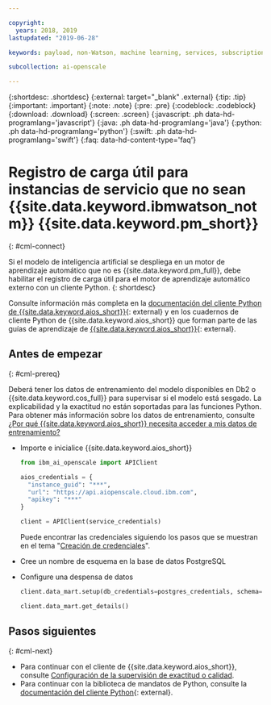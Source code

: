 ```yaml
---

copyright:
  years: 2018, 2019
lastupdated: "2019-06-28"

keywords: payload, non-Watson, machine learning, services, subscription

subcollection: ai-openscale

---
```


{:shortdesc: .shortdesc}
{:external: target="_blank" .external}
{:tip: .tip}
{:important: .important}
{:note: .note}
{:pre: .pre}
{:codeblock: .codeblock}
{:download: .download}
{:screen: .screen}
{:javascript: .ph data-hd-programlang='javascript'}
{:java: .ph data-hd-programlang='java'}
{:python: .ph data-hd-programlang='python'}
{:swift: .ph data-hd-programlang='swift'}
{:faq: data-hd-content-type='faq'}

# Registro de carga útil para instancias de servicio que no sean {{site.data.keyword.ibmwatson_notm}} {{site.data.keyword.pm_short}}
{: #cml-connect}

Si el modelo de inteligencia artificial se despliega en un motor de aprendizaje automático que no es {{site.data.keyword.pm_full}}, debe habilitar el registro de carga útil para el motor de aprendizaje automático externo con un cliente Python.
{: shortdesc}

Consulte información más completa en la [documentación del cliente Python de {{site.data.keyword.aios_short}}](http://ai-openscale-python-client.mybluemix.net/){: external} y en los cuadernos de cliente Python de {{site.data.keyword.aios_short}} que forman parte de las guías de aprendizaje de [{{site.data.keyword.aios_short}}](https://github.com/pmservice/ai-openscale-tutorials/blob/master/README.md){: external}.

## Antes de empezar
{: #cml-prereq}

Deberá tener los datos de entrenamiento del modelo disponibles en Db2 o {{site.data.keyword.cos_full}} para supervisar si el modelo está sesgado. La explicabilidad y la exactitud no están soportadas para las funciones Python. Para obtener más información sobre los datos de entrenamiento, consulte [¿Por qué {{site.data.keyword.aios_short}} necesita acceder a mis datos de entrenamiento?](/docs/services/ai-openscale?topic=ai-openscale-trainingdata#trainingdata)

- Importe e inicialice {{site.data.keyword.aios_short}}

    ```python
    from ibm_ai_openscale import APIClient

    aios_credentials = {
      "instance_guid": "***",
      "url": "https://api.aiopenscale.cloud.ibm.com",
      "apikey": "***"
    }

    client = APIClient(service_credentials)
    ```
  Puede encontrar las credenciales siguiendo los pasos que se muestran en el tema "[Creación de credenciales](/docs/services/ai-openscale?topic=ai-openscale-cred-create)".

- Cree un nombre de esquema en la base de datos PostgreSQL

- Configure una despensa de datos

    ```python
    client.data_mart.setup(db_credentials=postgres_credentials, schema=schemaName)

    client.data_mart.get_details()
    ```


## Pasos siguientes
{: #cml-next}

- Para continuar con el cliente de {{site.data.keyword.aios_short}}, consulte [Configuración de la supervisión de exactitud o calidad](/docs/services/ai-openscale?topic=ai-openscale-acc-monitor).
- Para continuar con la biblioteca de mandatos de Python, consulte la [documentación del cliente Python](http://ai-openscale-python-client.mybluemix.net/){: external}.
